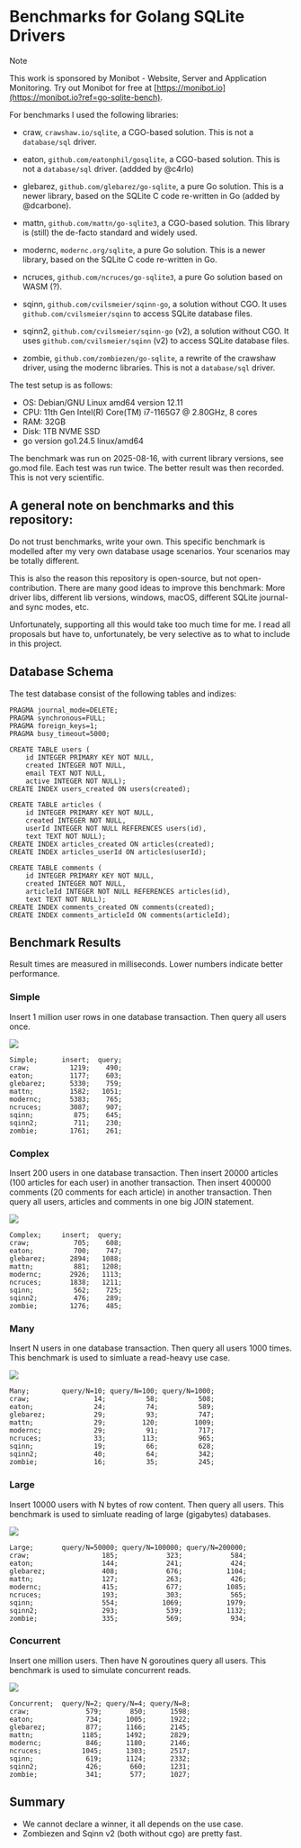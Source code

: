 Benchmarks for Golang SQLite Drivers
==============================================================================

> [!NOTE]
> This work is sponsored by Monibot - Website, Server and Application Monitoring.
> Try out Monibot for free at [https://monibot.io](https://monibot.io?ref=go-sqlite-bench).


For benchmarks I used the following libraries:

- craw, `crawshaw.io/sqlite`, a CGO-based solution. This is not a `database/sql` driver.

- eaton, `github.com/eatonphil/gosqlite`, a CGO-based solution. This is not a
    `database/sql` driver. (addded by @c4rlo)

- glebarez, `github.com/glebarez/go-sqlite`, a pure Go solution. This is a newer library,
    based on the SQLite C code re-written in Go (added by @dcarbone).

- mattn, `github.com/mattn/go-sqlite3`, a CGO-based solution. This library is
    (still) the de-facto standard and widely used. 

- modernc, `modernc.org/sqlite`, a pure Go solution. This is a newer library,
    based on the SQLite C code re-written in Go.

- ncruces, `github.com/ncruces/go-sqlite3`, a pure Go solution based on WASM (?). 

- sqinn, `github.com/cvilsmeier/sqinn-go`, a solution without CGO. It uses
    `github.com/cvilsmeier/sqinn` to access SQLite database files.

- sqinn2, `github.com/cvilsmeier/sqinn-go` (v2), a solution without CGO. It uses
    `github.com/cvilsmeier/sqinn` (v2) to access SQLite database files.

- zombie, `github.com/zombiezen/go-sqlite`, a rewrite of the crawshaw driver, using the
    modernc libraries. This is not a `database/sql` driver.


The test setup is as follows:

- OS: Debian/GNU Linux amd64 version 12.11
- CPU: 11th Gen Intel(R) Core(TM) i7-1165G7 @ 2.80GHz, 8 cores
- RAM: 32GB
- Disk: 1TB NVME SSD
- go version go1.24.5 linux/amd64

The benchmark was run on 2025-08-16, with current library versions,
see go.mod file. Each test was run twice. The better result was then
recorded. This is not very scientific.


A general note on benchmarks and this repository:
------------------------------------------------------------------------------

Do not trust benchmarks, write your own. This specific benchmark is modelled
after my very own database usage scenarios. Your scenarios may be totally
different.

This is also the reason this repository is open-source, but not open-contribution.
There are many good ideas to improve this benchmark: More driver libs, different
lib versions, windows, macOS, different SQLite journal- and sync modes, etc.

Unfortunately, supporting all this would take too much time for me.
I read all proposals but have to, unfortunately, be very selective as to what
to include in this project.


Database Schema
------------------------------------------------------------------------------

The test database consist of the following tables and indizes:

    PRAGMA journal_mode=DELETE;
    PRAGMA synchronous=FULL;
    PRAGMA foreign_keys=1;
    PRAGMA busy_timeout=5000;

    CREATE TABLE users (
        id INTEGER PRIMARY KEY NOT NULL,
        created INTEGER NOT NULL,
        email TEXT NOT NULL,
        active INTEGER NOT NULL);
    CREATE INDEX users_created ON users(created);

    CREATE TABLE articles (
        id INTEGER PRIMARY KEY NOT NULL,
        created INTEGER NOT NULL,  
        userId INTEGER NOT NULL REFERENCES users(id),
        text TEXT NOT NULL);
    CREATE INDEX articles_created ON articles(created);
    CREATE INDEX articles_userId ON articles(userId);

    CREATE TABLE comments (
        id INTEGER PRIMARY KEY NOT NULL,
        created INTEGER NOT NULL,
        articleId INTEGER NOT NULL REFERENCES articles(id),
        text TEXT NOT NULL);
    CREATE INDEX comments_created ON comments(created);
    CREATE INDEX comments_articleId ON comments(articleId);


Benchmark Results
------------------------------------------------------------------------------

Result times are measured in milliseconds. Lower numbers indicate better
performance.


### Simple

Insert 1 million user rows in one database transaction.
Then query all users once.

![](results/simple.png)

    Simple;      insert;  query;
    craw;          1219;    490;
    eaton;         1177;    603;
    glebarez;      5330;    759;
    mattn;         1582;   1051;
    modernc;       5383;    765;
    ncruces;       3087;    907;
    sqinn;          875;    645;
    sqinn2;         711;    230;
    zombie;        1761;    261;


### Complex

Insert 200 users in one database transaction.
Then insert 20000 articles (100 articles for each user) in another transaction.
Then insert 400000 comments (20 comments for each article) in another transaction.
Then query all users, articles and comments in one big JOIN statement.

![](results/complex.png)

    Complex;     insert;  query;
    craw;           705;    608;
    eaton;          700;    747;
    glebarez;      2894;   1088;
    mattn;          881;   1208;
    modernc;       2926;   1113;
    ncruces;       1838;   1211;
    sqinn;          562;    725;
    sqinn2;         476;    289;
    zombie;        1276;    485;


### Many

Insert N users in one database transaction.
Then query all users 1000 times.
This benchmark is used to simluate a read-heavy use case.

![](results/many.png)

    Many;        query/N=10; query/N=100; query/N=1000;
    craw;                14;          58;          508;
    eaton;               24;          74;          589;
    glebarez;            29;          93;          747;
    mattn;               29;         120;         1009;
    modernc;             29;          91;          717;
    ncruces;             33;         113;          965;
    sqinn;               19;          66;          628;
    sqinn2;              40;          64;          342;
    zombie;              16;          35;          245;


### Large

Insert 10000 users with N bytes of row content.
Then query all users.
This benchmark is used to simluate reading of large (gigabytes) databases.

![](results/large.png)

    Large;       query/N=50000; query/N=100000; query/N=200000;
    craw;                  185;            323;            584;
    eaton;                 144;            241;            424;
    glebarez;              408;            676;           1104;
    mattn;                 127;            263;            426;
    modernc;               415;            677;           1085;
    ncruces;               193;            303;            565;
    sqinn;                 554;           1069;           1979;
    sqinn2;                293;            539;           1132;
    zombie;                335;            569;            934;


### Concurrent

Insert one million users.
Then have N goroutines query all users.
This benchmark is used to simulate concurrent reads.

![](results/concurrent.png)

    Concurrent;  query/N=2; query/N=4; query/N=8;
    craw;              579;       850;      1598;
    eaton;             734;      1005;      1922;
    glebarez;          877;      1166;      2145;
    mattn;            1185;      1492;      2829;
    modernc;           846;      1180;      2146;
    ncruces;          1045;      1303;      2517;
    sqinn;             619;      1124;      2332;
    sqinn2;            426;       660;      1231;
    zombie;            341;       577;      1027;


Summary
------------------------------------------------------------------------------

- We cannot declare a winner, it all depends on the use case.
- Zombiezen and Sqinn v2 (both without cgo) are pretty fast.
